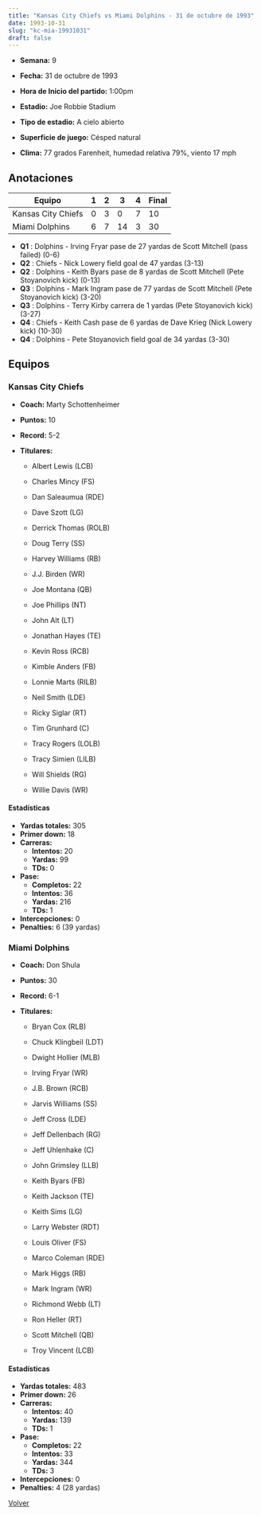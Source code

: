 ```yaml
---
title: "Kansas City Chiefs vs Miami Dolphins - 31 de octubre de 1993"
date: 1993-10-31
slug: "kc-mia-19931031"
draft: false
---
```


* **Semana:** 9
* **Fecha:** 31 de octubre de 1993

* **Hora de Inicio del partido:** 1:00pm
* **Estadio:** Joe Robbie Stadium
* **Tipo de estadio:** A cielo abierto
* **Superficie de juego:** Césped natural
* **Clima:** 77 grados Farenheit, humedad relativa 79%, viento 17 mph





## Anotaciones
| Equipo | 1 | 2 | 3 | 4 | Final |
|--------|---|---|---|---|-------|
| Kansas City Chiefs  | 0 | 3 | 0 | 7  | 10 |
| Miami Dolphins  | 6 | 7 | 14 | 3  | 30 |
* **Q1** : Dolphins - Irving Fryar pase de 27 yardas de Scott Mitchell (pass failed) (0-6)
* **Q2** : Chiefs - Nick Lowery field goal de 47 yardas (3-13)
* **Q2** : Dolphins - Keith Byars pase de 8 yardas de Scott Mitchell (Pete Stoyanovich kick) (0-13)
* **Q3** : Dolphins - Mark Ingram pase de 77 yardas de Scott Mitchell (Pete Stoyanovich kick) (3-20)
* **Q3** : Dolphins - Terry Kirby carrera de 1 yardas (Pete Stoyanovich kick) (3-27)
* **Q4** : Chiefs - Keith Cash pase de 6 yardas de Dave Krieg (Nick Lowery kick) (10-30)
* **Q4** : Dolphins - Pete Stoyanovich field goal de 34 yardas (3-30)


## Equipos


### Kansas City Chiefs
* **Coach:** Marty Schottenheimer
* **Puntos:** 10
* **Record:** 5-2
* **Titulares:** 

  * Albert Lewis (LCB) 

  * Charles Mincy (FS) 

  * Dan Saleaumua (RDE) 

  * Dave Szott (LG) 

  * Derrick Thomas (ROLB) 

  * Doug Terry (SS) 

  * Harvey Williams (RB) 

  * J.J. Birden (WR) 

  * Joe Montana (QB) 

  * Joe Phillips (NT) 

  * John Alt (LT) 

  * Jonathan Hayes (TE) 

  * Kevin Ross (RCB) 

  * Kimble Anders (FB) 

  * Lonnie Marts (RILB) 

  * Neil Smith (LDE) 

  * Ricky Siglar (RT) 

  * Tim Grunhard (C) 

  * Tracy Rogers (LOLB) 

  * Tracy Simien (LILB) 

  * Will Shields (RG) 

  * Willie Davis (WR) 

#### Estadísticas
* **Yardas totales:** 305
* **Primer down:** 18
* **Carreras:**
  * **Intentos:** 20
  * **Yardas:** 99
  * **TDs:** 0
* **Pase:**
  * **Completos:** 22
  * **Intentos:** 36
  * **Yardas:** 216
  * **TDs:** 1
* **Intercepciones:** 0
* **Penalties:** 6 (39 yardas)

### Miami Dolphins
* **Coach:** Don Shula
* **Puntos:** 30
* **Record:** 6-1
* **Titulares:** 

  * Bryan Cox (RLB) 

  * Chuck Klingbeil (LDT) 

  * Dwight Hollier (MLB) 

  * Irving Fryar (WR) 

  * J.B. Brown (RCB) 

  * Jarvis Williams (SS) 

  * Jeff Cross (LDE) 

  * Jeff Dellenbach (RG) 

  * Jeff Uhlenhake (C) 

  * John Grimsley (LLB) 

  * Keith Byars (FB) 

  * Keith Jackson (TE) 

  * Keith Sims (LG) 

  * Larry Webster (RDT) 

  * Louis Oliver (FS) 

  * Marco Coleman (RDE) 

  * Mark Higgs (RB) 

  * Mark Ingram (WR) 

  * Richmond Webb (LT) 

  * Ron Heller (RT) 

  * Scott Mitchell (QB) 

  * Troy Vincent (LCB) 

#### Estadísticas
* **Yardas totales:** 483
* **Primer down:** 26
* **Carreras:**
  * **Intentos:** 40
  * **Yardas:** 139
  * **TDs:** 1
* **Pase:**
  * **Completos:** 22
  * **Intentos:** 33
  * **Yardas:** 344
  * **TDs:** 3
* **Intercepciones:** 0
* **Penalties:** 4 (28 yardas)


[Volver](/historia/1993)
